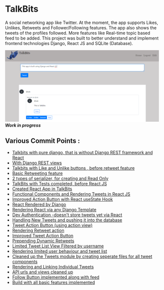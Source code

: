 # TalkBits  
A social networking app like Twitter. At the moment, the app supports Likes, Unlikes, Retweets and Follower/Following features. The app also shows the tweets of the profiles followed. More features like Real-time topic based feed to be added. 
This project was built to better understand and implement frontend technologies Django, React JS and SQLite (Database).

![Web App Screenshot](https://github.com/sourabhk19/TalkBits/blob/master/readme_images/webapp_screenshot2.PNG)
***Work in progress***



## Various Commit Points :
- [Talkbits with pure django, that is without Django REST framework and React](https://github.com/sourabhk19/TalkBits/tree/8fcdb7239d160aff4958e3e7d1ad6ee40d2fcf66)
- [With Django REST views](https://github.com/sourabhk19/TalkBits/tree/f5799875c77a841ff1318232e9211b130f2184af)
- [Talkbits with Like and Unlike buttons , before retweet feature](https://github.com/sourabhk19/TalkBits/tree/63650ef9a5474179d5d6b06f78aca43829ee8d6a)
- [Basic Retweeting feature](https://github.com/sourabhk19/TalkBits/tree/c14d49eefbddc749f35ed707fa99975b36267d53) 
- [2 types of serializer, for creating and Read Only](https://github.com/sourabhk19/TalkBits/tree/b5708740f9f14162be7056adc34609b389b83d1f)
- [TalkBits with Tests completed, before React JS](https://github.com/sourabhk19/TalkBits/tree/ebce2122b5e32b625d49f3efa4d31b0e913dfaf7)
- [Created React App in TalkBits](https://github.com/sourabhk19/TalkBits/tree/5b3774d78f6a278f8b0c500cc2d46f5f486fc265)
- [Functional Components and Rendering Tweets in React JS](https://github.com/sourabhk19/TalkBits/tree/a5cd5d509e0c2677c6f05f3489fdc0a216b8bef4)
- [Improved Action Button with React useState Hook](https://github.com/sourabhk19/TalkBits/tree/729c273d88e3808f8940b0f87294969fdd3a77a6)
- [React Rendered by Django](https://github.com/sourabhk19/TalkBits/tree/6d5fe96e1ff79dc69694ba5e7226ae2c37ef2dcd)
- [Rendering React via any Django Template](https://github.com/sourabhk19/TalkBits/tree/a6a880d58f705f55e509d00cafb444ff94e8988a)
- [Dev Authentication -doesn't store tweets yet via React](https://github.com/sourabhk19/TalkBits/tree/abb57a70d5bb057bab9dde12549a8f3214c1eb20)
- [Handling New Tweets and  pushing it into the database](https://github.com/sourabhk19/TalkBits/tree/93e4d3aa33ad66860f7a99974713f5a318b244aa)
- [Tweet Action Button (using action view)](https://github.com/sourabhk19/TalkBits/tree/442fb1517b5b6ecc03aadda5691bcdedd8e676fd)
- [Rendering Retweet action](https://github.com/sourabhk19/TalkBits/tree/a7cc32f127bdbfcaaf62ca3ee8ce76dd4f2ee505)
- [Improved Tweet Action Button](https://github.com/sourabhk19/TalkBits/tree/dde840452af84594046bb090414a8b721a0eb122)
- [Prepending Dynamic Retweets](https://github.com/sourabhk19/TalkBits/tree/ed36bbe731fd8f3bd804aaeff39835d6559f8427)
- [Limited Tweet List View Filtered by username](https://github.com/sourabhk19/TalkBits/tree/2efdbc91f3771bb3603a6ac2e6d0da4602e0b9f7)
- [Rendering limited user behaviour and tweet list](https://github.com/sourabhk19/TalkBits/tree/4821f20826ba5333bc494f7374bb28a0e0fccdff)
- [Cleaned up the Tweets module by creating seperate files for all tweet components](https://github.com/sourabhk19/TalkBits/tree/2f0c9abe29287ccc40908fde7d6a90a949be0463)
- [Rendering and Linking Individual Tweets](https://github.com/sourabhk19/TalkBits/tree/93a0796d56e58027b61e55287fdec09121e4299c)
- [API urls and views cleaned up](https://github.com/sourabhk19/TalkBits/tree/a565efb522ee62e5921c51f00e7657d277bbead5)
- [Follow Button implemented along with feed](https://github.com/sourabhk19/TalkBits/tree/255d81507467ca7d54a6404b29bc3640f425c377)
- [Build with all basic features implemented](https://github.com/sourabhk19/TalkBits/tree/56186323b8cc7f82cd4aaa076fe1bcf338a7fa1a)
